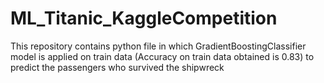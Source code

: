 # ML_Titanic_KaggleCompetition
This repository contains python file in which GradientBoostingClassifier model is applied on train data (Accuracy on train data obtained is 0.83) to predict the passengers who survived the shipwreck
